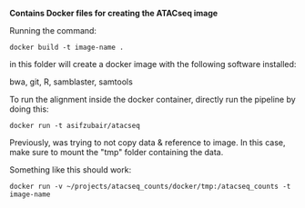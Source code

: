 **Contains Docker files for creating the ATACseq image**

Running the command: 

`docker build -t image-name .`

in this folder will create a docker image with the following software installed:

bwa, git, R, samblaster, samtools


To run the alignment inside the docker container, directly run the pipeline by doing this:

`docker run -t asifzubair/atacseq`


Previously, was trying to not copy data & reference to image. In this case, make sure to mount the "tmp" folder containing the data. 

Something like this should work:

`docker run -v ~/projects/atacseq_counts/docker/tmp:/atacseq_counts -t image-name`
